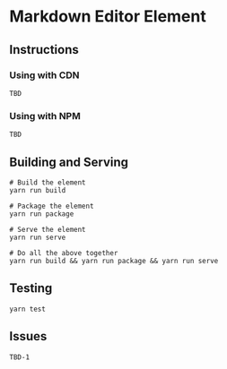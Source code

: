 # Markdown Editor Element

## Instructions

### Using with CDN

```
TBD
```

### Using with NPM

```
TBD
```

## Building and Serving

```
# Build the element
yarn run build

# Package the element 
yarn run package

# Serve the element
yarn run serve

# Do all the above together
yarn run build && yarn run package && yarn run serve
```

## Testing

```
yarn test
```

## Issues
```
TBD-1
```
